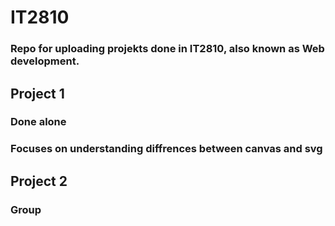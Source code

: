 # IT2810

### Repo for uploading projekts done in IT2810, also known as Web development.

## Project 1

### Done alone
### Focuses on understanding diffrences between canvas and svg

## Project 2

### Group

